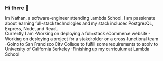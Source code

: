 ### Hi there 👋
Im Nathan, a software-engineer attending Lambda School. I am passionate about learning full-stack technologies and my stack incluced PostgresQL, Express, Node, and React.
<br/>
Currently I am
-Working on deploying a full=stack eCommerce website
-Working on deploying a project for a stakeholder on a cross-functional team
-Going to San Francisco City College to fulfill some requirements to apply to University of California Berkeley
-Finishing up my curriculum at Lambda School

<!--
**NateyLB/NateyLB** is a ✨ _special_ ✨ repository because its `README.md` (this file) appears on your GitHub profile.

Here are some ideas to get you started:

- 🔭 I’m currently working on ...
- 🌱 I’m currently learning ...
- 👯 I’m looking to collaborate on ...
- 🤔 I’m looking for help with ...
- 💬 Ask me about ...
- 📫 How to reach me: ...
- 😄 Pronouns: ...
- ⚡ Fun fact: ...
-->
